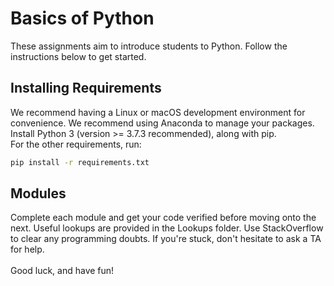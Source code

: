 # Basics of Python
These assignments aim to introduce students to Python. Follow the instructions below to get started.
## Installing Requirements
We recommend having a Linux or macOS development environment for convenience. We recommend using Anaconda to manage your packages. <br>
Install Python 3 (version >= 3.7.3 recommended), along with pip. <br>
For the other requirements, run:
```bash
pip install -r requirements.txt
```
## Modules
Complete each module and get your code verified before moving onto the next. Useful lookups are provided in the Lookups folder. Use StackOverflow to clear any programming doubts. If you're stuck, don't hesitate to ask a TA for help. <br>
<br>
Good luck, and have fun!